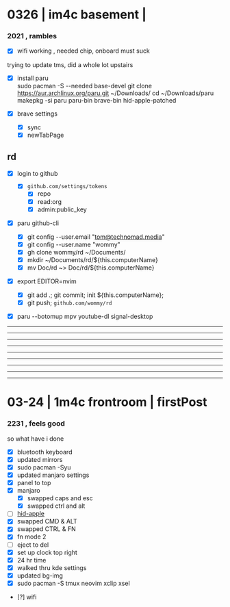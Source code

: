 # 0326 | im4c basement | 

### 2021 , rambles

- [x] wifi working , needed chip, onboard must suck

trying to update tms, did a whole lot upstairs

- [x] install paru  
	sudo pacman -S --needed base-devel
	git clone https://aur.archlinux.org/paru.git ~/Downloads/
	cd ~/Downloads/paru
	makepkg -si
	paru paru-bin brave-bin hid-apple-patched

- [x] brave settings
	- [x] sync
	- [x] newTabPage

## rd
- [x] login to github
	- [x] `github.com/settings/tokens`
		- [x] repo
		- [x] read:org
		- [x] admin:public_key
- [x] paru github-cli
	- [x] git config --user.email "tom@technomad.media"
	- [x] git config --user.name "wommy"
	- [x] gh clone wommy/rd ~/Documents/
	- [x] mkdir ~/Documents/rd/${this.computerName}
	- [x] mv Doc/rd ~> Doc/rd/${this.computerName}
- [x] export EDITOR=nvim
	- [x] git add .; git commit; init ${this.computerName};
	- [x] git push; `github.com/wommy/rd`
- [x] paru --botomup mpv youtube-dl signal-desktop








---

---

---

---

---

---

---

---

---

# 03-24 | 1m4c frontroom | firstPost

### 2231 , feels good

so what have i done

- [x] bluetooth keyboard
- [x] updated mirrors
- [x] sudo pacman -Syu
- [x] updated manjaro settings
- [x] panel to top
- [x] manjaro
  - [x] swapped caps and esc
  - [x] swapped ctrl and alt
- [ ] [hid-apple](https://wiki.archlinux.org/index.php/Apple_Keyboard)
 - [x] swapped CMD & ALT
 - [x] swapped CTRL & FN
 - [x] fn mode 2
 - [ ] eject to del
- [x] set up clock top right
- [x] 24 hr time
- [x] walked thru kde settings
- [x] updated bg-img
- [x] sudo pacman -S tmux neovim xclip xsel

- [?] wifi





